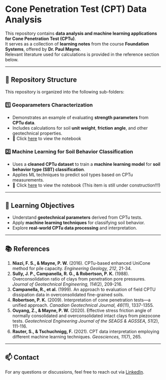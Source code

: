# Cone Penetration Test (CPT) Data Analysis

This repository contains **data analysis and machine learning applications for Cone Penetration Test (CPTu)**.  
It serves as a collection of **learning notes** from the course **Foundation Systems**, offered by **Dr. Paul Mayne**.  
Relevant literature used for calculations is provided in the reference section below.

---

## 📂 Repository Structure

This repository is organized into the following sub-folders:

### **1️⃣ Geoparameters Characterization**
   - Demonstrates an example of evaluating **strength parameters** from **CPTu data**.  
   - Includes calculations for soil **unit weight**, **friction angle**, and other geotechnical properties.
   - 📌 Click [here](https://github.com/DanielChou0916/CPTu_data_analysis/blob/main/geoparams/Geoparameters.ipynb) to view the notebook
   
### **2️⃣ Machine Learning for Soil Behavior Classification**
   - Uses a **cleaned CPTu dataset** to train a **machine learning model** for **soil behavior type (SBT) classification**.  
   - Applies ML techniques to predict soil types based on CPTu measurements.
   - 📌 Click [here](https://github.com/DanielChou0916/CPTu_data_analysis/blob/main/classification_of_cptu_data/README.md) to view the notebook (This item is still under construction!!!)

---

## 📖 Learning Objectives
- Understand **geotechnical parameters** derived from CPTu tests.
- Apply **machine learning techniques** for classifying soil behavior.
- Explore **real-world CPTu data processing** and interpretation.

---

## 📚 References

1. **Niazi, F. S., & Mayne, P. W.** (2016). CPTu-based enhanced UniCone method for pile capacity. *Engineering Geology, 212*, 21-34.  
2. **Sully, J. P., Campanella, R. G., & Robertson, P. K.** (1988). Overconsolidation ratio of clays from penetration pore pressures. *Journal of Geotechnical Engineering, 114*(2), 209-216.  
3. **Campanella, R., et al.** (1999). An approach to evaluation of field CPTU dissipation data in overconsolidated fine-grained soils.  
4. **Robertson, P. K.** (2009). Interpretation of cone penetration tests—a unified approach. *Canadian Geotechnical Journal, 46*(11), 1337-1355.  
5. **Ouyang, Z., & Mayne, P. W.** (2020). Effective stress friction angle of normally consolidated and overconsolidated intact clays from piezocone tests. *Geotechnical Engineering Journal of the SEAGS & AGSSEA, 51*(2), 111-116.  
6. **Rauter, S., & Tschuchnigg, F.** (2021). CPT data interpretation employing different machine learning techniques. *Geosciences, 11*(7), 265.  

---

## 📫 Contact

For any questions or discussions, feel free to reach out via [LinkedIn](https://linkedin.com/in/daniel-t-chou-1b51661b2).
